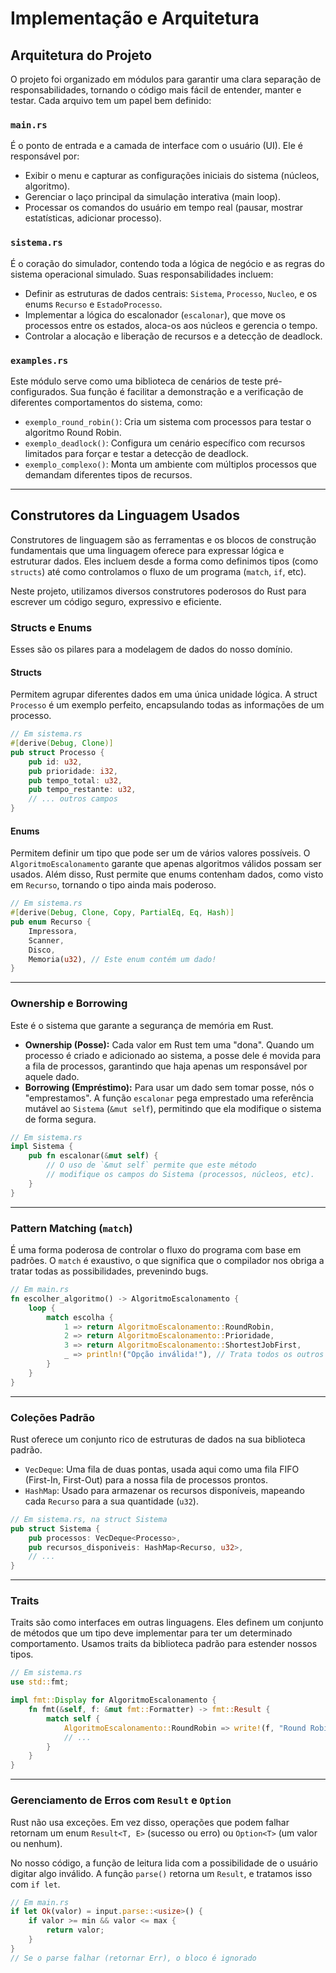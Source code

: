 # Implementação e Arquitetura

## Arquitetura do Projeto

O projeto foi organizado em módulos para garantir uma clara separação de responsabilidades, tornando o código mais fácil de entender, manter e testar. Cada arquivo tem um papel bem definido:

### `main.rs`

É o ponto de entrada e a camada de interface com o usuário (UI). Ele é responsável por:

- Exibir o menu e capturar as configurações iniciais do sistema (núcleos, algoritmo).
- Gerenciar o laço principal da simulação interativa (main loop).
- Processar os comandos do usuário em tempo real (pausar, mostrar estatísticas, adicionar processo).

### `sistema.rs`

É o coração do simulador, contendo toda a lógica de negócio e as regras do sistema operacional simulado. Suas responsabilidades incluem:

- Definir as estruturas de dados centrais: `Sistema`, `Processo`, `Nucleo`, e os enums `Recurso` e `EstadoProcesso`.
- Implementar a lógica do escalonador (`escalonar`), que move os processos entre os estados, aloca-os aos núcleos e gerencia o tempo.
- Controlar a alocação e liberação de recursos e a detecção de deadlock.

### `examples.rs`

Este módulo serve como uma biblioteca de cenários de teste pré-configurados. Sua função é facilitar a demonstração e a verificação de diferentes comportamentos do sistema, como:

- `exemplo_round_robin()`: Cria um sistema com processos para testar o algoritmo Round Robin.
- `exemplo_deadlock()`: Configura um cenário específico com recursos limitados para forçar e testar a detecção de deadlock.
- `exemplo_complexo()`: Monta um ambiente com múltiplos processos que demandam diferentes tipos de recursos.

---

## Construtores da Linguagem Usados

Construtores de linguagem são as ferramentas e os blocos de construção fundamentais que uma linguagem oferece para expressar lógica e estruturar dados. Eles incluem desde a forma como definimos tipos (como `structs`) até como controlamos o fluxo de um programa (`match`, `if`, etc).

Neste projeto, utilizamos diversos construtores poderosos do Rust para escrever um código seguro, expressivo e eficiente.

### Structs e Enums

Esses são os pilares para a modelagem de dados do nosso domínio.

#### Structs

Permitem agrupar diferentes dados em uma única unidade lógica. A struct `Processo` é um exemplo perfeito, encapsulando todas as informações de um processo.

```rust
// Em sistema.rs
#[derive(Debug, Clone)]
pub struct Processo {
    pub id: u32,
    pub prioridade: i32,
    pub tempo_total: u32,
    pub tempo_restante: u32,
    // ... outros campos
}
```

#### Enums

Permitem definir um tipo que pode ser um de vários valores possíveis. O `AlgoritmoEscalonamento` garante que apenas algoritmos válidos possam ser usados. Além disso, Rust permite que enums contenham dados, como visto em `Recurso`, tornando o tipo ainda mais poderoso.

```rust
// Em sistema.rs
#[derive(Debug, Clone, Copy, PartialEq, Eq, Hash)]
pub enum Recurso {
    Impressora,
    Scanner,
    Disco,
    Memoria(u32), // Este enum contém um dado!
}
```

---

### Ownership e Borrowing

Este é o sistema que garante a segurança de memória em Rust.

- **Ownership (Posse):** Cada valor em Rust tem uma "dona". Quando um processo é criado e adicionado ao sistema, a posse dele é movida para a fila de processos, garantindo que haja apenas um responsável por aquele dado.
- **Borrowing (Empréstimo):** Para usar um dado sem tomar posse, nós o "emprestamos". A função `escalonar` pega emprestado uma referência mutável ao `Sistema` (`&mut self`), permitindo que ela modifique o sistema de forma segura.

```rust
// Em sistema.rs
impl Sistema {
    pub fn escalonar(&mut self) {
        // O uso de `&mut self` permite que este método
        // modifique os campos do Sistema (processos, núcleos, etc).
    }
}
```

---

### Pattern Matching (`match`)

É uma forma poderosa de controlar o fluxo do programa com base em padrões. O `match` é exaustivo, o que significa que o compilador nos obriga a tratar todas as possibilidades, prevenindo bugs.

```rust
// Em main.rs
fn escolher_algoritmo() -> AlgoritmoEscalonamento {
    loop {
        match escolha {
            1 => return AlgoritmoEscalonamento::RoundRobin,
            2 => return AlgoritmoEscalonamento::Prioridade,
            3 => return AlgoritmoEscalonamento::ShortestJobFirst,
            _ => println!("Opção inválida!"), // Trata todos os outros casos
        }
    }
}
```

---

### Coleções Padrão

Rust oferece um conjunto rico de estruturas de dados na sua biblioteca padrão.

- `VecDeque`: Uma fila de duas pontas, usada aqui como uma fila FIFO (First-In, First-Out) para a nossa fila de processos prontos.
- `HashMap`: Usado para armazenar os recursos disponíveis, mapeando cada `Recurso` para a sua quantidade (`u32`).

```rust
// Em sistema.rs, na struct Sistema
pub struct Sistema {
    pub processos: VecDeque<Processo>,
    pub recursos_disponiveis: HashMap<Recurso, u32>,
    // ...
}
```

---

### Traits

Traits são como interfaces em outras linguagens. Eles definem um conjunto de métodos que um tipo deve implementar para ter um determinado comportamento. Usamos traits da biblioteca padrão para estender nossos tipos.

```rust
// Em sistema.rs
use std::fmt;

impl fmt::Display for AlgoritmoEscalonamento {
    fn fmt(&self, f: &mut fmt::Formatter) -> fmt::Result {
        match self {
            AlgoritmoEscalonamento::RoundRobin => write!(f, "Round Robin"),
            // ...
        }
    }
}
```

---

### Gerenciamento de Erros com `Result` e `Option`

Rust não usa exceções. Em vez disso, operações que podem falhar retornam um enum `Result<T, E>` (sucesso ou erro) ou `Option<T>` (um valor ou nenhum).

No nosso código, a função de leitura lida com a possibilidade de o usuário digitar algo inválido. A função `parse()` retorna um `Result`, e tratamos isso com `if let`.

```rust
// Em main.rs
if let Ok(valor) = input.parse::<usize>() {
    if valor >= min && valor <= max {
        return valor;
    }
}
// Se o parse falhar (retornar Err), o bloco é ignorado
```
